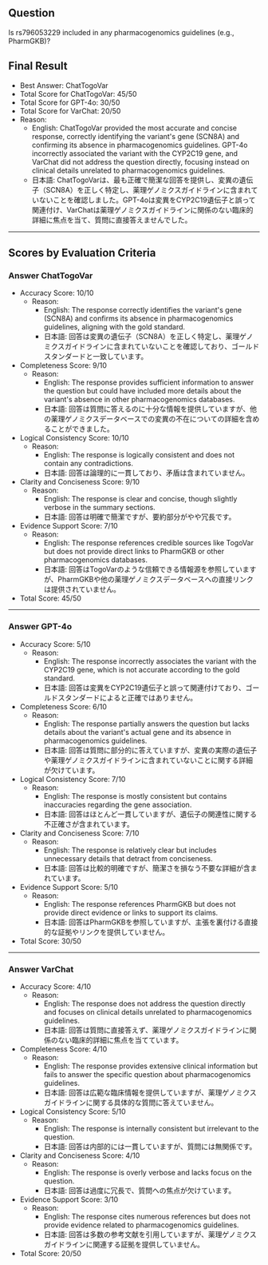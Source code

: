 ## Question

Is rs796053229 included in any pharmacogenomics guidelines (e.g., PharmGKB)?

## Final Result

- Best Answer: ChatTogoVar
- Total Score for ChatTogoVar: 45/50
- Total Score for GPT-4o: 30/50
- Total Score for VarChat: 20/50
- Reason:
  - English: ChatTogoVar provided the most accurate and concise response, correctly identifying the variant's gene (SCN8A) and confirming its absence in pharmacogenomics guidelines. GPT-4o incorrectly associated the variant with the CYP2C19 gene, and VarChat did not address the question directly, focusing instead on clinical details unrelated to pharmacogenomics guidelines.
  - 日本語: ChatTogoVarは、最も正確で簡潔な回答を提供し、変異の遺伝子（SCN8A）を正しく特定し、薬理ゲノミクスガイドラインに含まれていないことを確認しました。GPT-4oは変異をCYP2C19遺伝子と誤って関連付け、VarChatは薬理ゲノミクスガイドラインに関係のない臨床的詳細に焦点を当て、質問に直接答えませんでした。

---

## Scores by Evaluation Criteria

### Answer ChatTogoVar
- Accuracy Score: 10/10
  - Reason: 
    - English: The response correctly identifies the variant's gene (SCN8A) and confirms its absence in pharmacogenomics guidelines, aligning with the gold standard.
    - 日本語: 回答は変異の遺伝子（SCN8A）を正しく特定し、薬理ゲノミクスガイドラインに含まれていないことを確認しており、ゴールドスタンダードと一致しています。
- Completeness Score: 9/10
  - Reason: 
    - English: The response provides sufficient information to answer the question but could have included more details about the variant's absence in other pharmacogenomics databases.
    - 日本語: 回答は質問に答えるのに十分な情報を提供していますが、他の薬理ゲノミクスデータベースでの変異の不在についての詳細を含めることができました。
- Logical Consistency Score: 10/10
  - Reason: 
    - English: The response is logically consistent and does not contain any contradictions.
    - 日本語: 回答は論理的に一貫しており、矛盾は含まれていません。
- Clarity and Conciseness Score: 9/10
  - Reason: 
    - English: The response is clear and concise, though slightly verbose in the summary sections.
    - 日本語: 回答は明確で簡潔ですが、要約部分がやや冗長です。
- Evidence Support Score: 7/10
  - Reason: 
    - English: The response references credible sources like TogoVar but does not provide direct links to PharmGKB or other pharmacogenomics databases.
    - 日本語: 回答はTogoVarのような信頼できる情報源を参照していますが、PharmGKBや他の薬理ゲノミクスデータベースへの直接リンクは提供されていません。
- Total Score: 45/50

---

### Answer GPT-4o
- Accuracy Score: 5/10
  - Reason: 
    - English: The response incorrectly associates the variant with the CYP2C19 gene, which is not accurate according to the gold standard.
    - 日本語: 回答は変異をCYP2C19遺伝子と誤って関連付けており、ゴールドスタンダードによると正確ではありません。
- Completeness Score: 6/10
  - Reason: 
    - English: The response partially answers the question but lacks details about the variant's actual gene and its absence in pharmacogenomics guidelines.
    - 日本語: 回答は質問に部分的に答えていますが、変異の実際の遺伝子や薬理ゲノミクスガイドラインに含まれていないことに関する詳細が欠けています。
- Logical Consistency Score: 7/10
  - Reason: 
    - English: The response is mostly consistent but contains inaccuracies regarding the gene association.
    - 日本語: 回答はほとんど一貫していますが、遺伝子の関連性に関する不正確さが含まれています。
- Clarity and Conciseness Score: 7/10
  - Reason: 
    - English: The response is relatively clear but includes unnecessary details that detract from conciseness.
    - 日本語: 回答は比較的明確ですが、簡潔さを損なう不要な詳細が含まれています。
- Evidence Support Score: 5/10
  - Reason: 
    - English: The response references PharmGKB but does not provide direct evidence or links to support its claims.
    - 日本語: 回答はPharmGKBを参照していますが、主張を裏付ける直接的な証拠やリンクを提供していません。
- Total Score: 30/50

---

### Answer VarChat
- Accuracy Score: 4/10
  - Reason: 
    - English: The response does not address the question directly and focuses on clinical details unrelated to pharmacogenomics guidelines.
    - 日本語: 回答は質問に直接答えず、薬理ゲノミクスガイドラインに関係のない臨床的詳細に焦点を当てています。
- Completeness Score: 4/10
  - Reason: 
    - English: The response provides extensive clinical information but fails to answer the specific question about pharmacogenomics guidelines.
    - 日本語: 回答は広範な臨床情報を提供していますが、薬理ゲノミクスガイドラインに関する具体的な質問に答えていません。
- Logical Consistency Score: 5/10
  - Reason: 
    - English: The response is internally consistent but irrelevant to the question.
    - 日本語: 回答は内部的には一貫していますが、質問には無関係です。
- Clarity and Conciseness Score: 4/10
  - Reason: 
    - English: The response is overly verbose and lacks focus on the question.
    - 日本語: 回答は過度に冗長で、質問への焦点が欠けています。
- Evidence Support Score: 3/10
  - Reason: 
    - English: The response cites numerous references but does not provide evidence related to pharmacogenomics guidelines.
    - 日本語: 回答は多数の参考文献を引用していますが、薬理ゲノミクスガイドラインに関連する証拠を提供していません。
- Total Score: 20/50